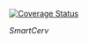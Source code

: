 [![Coverage Status](https://coveralls.io/repos/github/BlueCodeSystems/smartcerv/badge.svg?branch=master)](https://coveralls.io/github/BlueCodeSystems/smartcerv?branch=master)

*SmartCerv*
